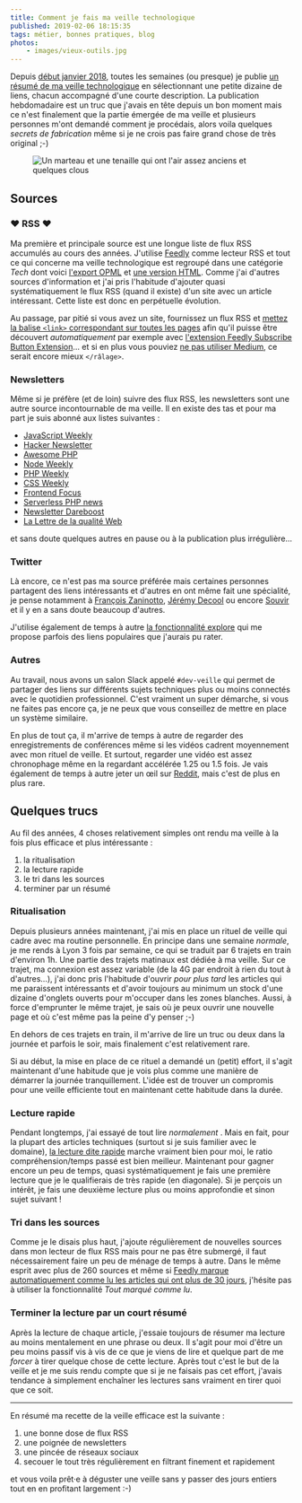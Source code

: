 ```yaml
---
title: Comment je fais ma veille technologique
published: 2019-02-06 18:15:35
tags: métier, bonnes pratiques, blog
photos:
    - images/vieux-outils.jpg
---
```


Depuis [début janvier 2018](/post/veille-semaine-01-2018/), toutes les semaines
(ou presque) je publie [un résumé de ma veille technologique](/tag/veille/) en
sélectionnant une petite dizaine de liens, chacun accompagné d'une courte
description.  La publication hebdomadaire est un truc que j'avais en tête depuis
un bon moment mais ce n'est finalement que la partie émergée de ma veille et
plusieurs personnes m'ont demandé comment je procédais, alors voila quelques
_secrets de fabrication_ même si je ne crois pas faire grand chose de très
original ;-)

<figure class="object-center bordered">
    <img src="/images/660x/vieux-outils.jpg" alt="Un marteau et une tenaille qui
    ont l'air assez anciens et quelques clous">
</figure>

## Sources

### ❤ RSS ❤

Ma première et principale source est une longue liste de flux RSS accumulés au
cours des années. J'utilise [Feedly](https://feedly.com/) comme lecteur RSS et
tout ce qui concerne ma veille technologique est regroupé dans une catégorie
*Tech* dont voici [l'export OPML](/files/tech.opml) et [une version
HTML](/page/flux-rss-tech/).  Comme j'ai d'autres sources d'information et j'ai
pris l'habitude d'ajouter quasi systématiquement le flux RSS (quand il existe)
d'un site avec un article intéressant. Cette liste est donc en perpétuelle
évolution.

Au passage, par pitié si vous avez un site, fournissez un flux RSS et [mettez la
balise `<link>` correspondant sur toutes les
pages](https://www.mnot.net/rss/tutorial/#telling-people-about-your-feed) afin
qu'il puisse être découvert *automatiquement* par exemple avec [l'extension
Feedly Subscribe Button
Extension](https://browsernative.com/feedly-chrome-extension/)… et si en plus
vous pouviez [ne pas utiliser Medium](http://tonsky.me/blog/medium/), ce serait
encore mieux `</râlage>`.

### Newsletters

Même si je préfère (et de loin) suivre des flux RSS, les newsletters sont une autre
source incontournable de ma veille. Il en existe des tas et pour ma part je suis
abonné aux listes suivantes&nbsp;:

* [JavaScript Weekly](https://javascriptweekly.com/)
* [Hacker Newsletter](https://www.hackernewsletter.com/)
* [Awesome PHP](https://php.libhunt.com/newsletter)
* [Node Weekly](https://nodeweekly.com/)
* [PHP Weekly](http://phpweekly.com/)
* [CSS Weekly](https://css-weekly.com/)
* [Frontend Focus](https://frontendfoc.us/)
* [Serverless PHP news](https://serverless-php.news/)
* [Newsletter Dareboost](https://www.dareboost.com/fr/newsletter)
* [La Lettre de la qualité Web](https://www.opquast.com/lettre-de-qualite-web-newsletter-opquast/)

et sans doute quelques autres en pause ou à la publication plus irrégulière…

### Twitter

Là encore, ce n'est pas ma source préférée mais certaines personnes partagent
des liens intéressants et d'autres en ont même fait une spécialité, je
pense notamment à [François Zaninotto](https://twitter.com/francoisz), [Jérémy
Decool](https://twitter.com/jdecool) ou encore
[Souvir](https://twitter.com/souvir) et il y en a sans doute beaucoup d'autres.

J'utilise également de temps à autre [la fonctionnalité
explore](https://mobile.twitter.com/explore) qui me propose parfois des liens
populaires que j'aurais pu rater.

### Autres

Au travail, nous avons un salon Slack appelé `#dev-veille` qui permet de
partager des liens sur différents sujets techniques plus ou moins connectés avec
le quotidien professionnel. C'est vraiment un super démarche, si vous ne faites
pas encore ça, je ne peux que vous conseillez de mettre en place un système
similaire.

En plus de tout ça, il m'arrive de temps à autre de regarder des enregistrements
de conférences même si les vidéos cadrent moyennement avec mon rituel de veille.
Et surtout, regarder une vidéo est assez chronophage même en la regardant
accélérée 1.25 ou 1.5 fois. Je vais également de temps à autre jeter un œil sur
[Reddit](https://www.reddit.com/), mais c'est de plus en plus rare.

## Quelques trucs

Au fil des années, 4 choses relativement simples ont rendu ma veille à la fois
plus efficace et plus intéressante&nbsp;:

1. la ritualisation
1. la lecture rapide
1. le tri dans les sources
1. terminer par un résumé

### Ritualisation

Depuis plusieurs années maintenant, j'ai mis en place un rituel de veille qui
cadre avec ma routine personnelle.  En principe dans une semaine *normale*, je
me rends à Lyon 3 fois par semaine, ce qui se traduit par 6 trajets en train
d'environ 1h. Une partie des trajets matinaux est dédiée à ma veille. Sur ce
trajet, ma connexion est assez variable (de la 4G par endroit à rien du tout à
d'autres…), j'ai donc pris l'habitude d'ouvrir *pour plus tard* les articles
qui me paraissent intéressants et d'avoir toujours au minimum un stock d'une
dizaine d'onglets ouverts pour m'occuper dans les zones blanches. Aussi, à force
d'emprunter le même trajet, je sais où je peux ouvrir une nouvelle page et où
c'est même pas la peine d'y penser ;-)

En dehors de ces trajets en train, il m'arrive de lire un truc ou deux dans la
journée et parfois le soir, mais finalement c'est relativement rare.

Si au début, la mise en place de ce rituel a demandé un (petit) effort, il
s'agit maintenant d'une habitude que je vois plus comme une manière de démarrer
la journée tranquillement. L'idée est de trouver un compromis pour une veille
efficiente tout en maintenant cette habitude dans la durée.

### Lecture rapide

Pendant longtemps, j'ai essayé de tout lire *normalement* .  Mais en fait, pour
la plupart des articles techniques (surtout si je suis familier avec le
domaine), [la lecture dite rapide](https://fr.wikipedia.org/wiki/Lecture_rapide)
marche vraiment bien pour moi, le ratio compréhension/temps passé est bien
meilleur.  Maintenant pour gagner encore un peu de temps, quasi systématiquement
je fais une première lecture que je le qualifierais de très rapide (en
diagonale). Si je perçois un intérêt, je fais une deuxième lecture plus ou moins
approfondie et sinon sujet suivant&nbsp;!

### Tri dans les sources

Comme je le disais plus haut, j'ajoute régulièrement de nouvelles sources dans
mon lecteur de flux RSS mais pour ne pas être submergé, il faut nécessairement
faire un peu de ménage de temps à autre. Dans le même esprit avec plus de 260
sources et même si [Feedly marque automatiquement comme lu les articles qui ont
plus de 30
jours](https://feedly.uservoice.com/forums/192636-suggestions/suggestions/3747193-no-limits-on-unread-old-items),
j'hésite pas à utiliser la fonctionnalité *Tout marqué comme lu*.

### Terminer la lecture par un court résumé

Après la lecture de chaque article, j'essaie toujours de résumer ma lecture au
moins mentalement en une phrase ou deux. Il s'agit pour moi d'être un peu moins
passif vis à vis de ce que je viens de lire et quelque part de me *forcer* à
tirer quelque chose de cette lecture. Après tout c'est le but de la veille et je
me suis rendu compte que si je ne faisais pas cet effort, j'avais
tendance à simplement enchaîner les lectures sans vraiment en tirer quoi que ce
soit.

---
En résumé ma recette de la veille efficace est la suivante&nbsp;:

1. une bonne dose de flux RSS
1. une poignée de newsletters
1. une pincée de réseaux sociaux
1. secouer le tout très régulièrement en filtrant finement et rapidement

et vous voila prêt·e à déguster une veille sans y passer des jours entiers tout
en en profitant largement :-)
